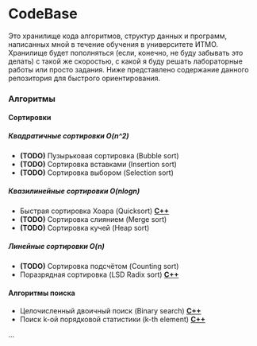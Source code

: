 # CodeBase
Это хранилище кода алгоритмов, структур данных и программ, написанных мной в течение обучения в университете ИТМО. Хранилище будет пополняться (если, конечно, не буду забывать это делать) с такой же скоростью, с какой я буду решать лабораторные работы или просто задания. Ниже представлено содержание данного репозитория для быстрого ориентирования. 

### Алгоритмы

#### Сортировки

##### Квадратичные сортировки O(n^2)
- **(TODO)** Пузырьковая сортировка (Bubble sort)
- **(TODO)** Сортировка вставками (Insertion sort)
- **(TODO)** Сортировка выбором (Selection sort)

##### Квазилинейные сортировки O(nlogn)
- Быстрая сортировка Хоара (Quicksort) [**C++**](https://github.com/UnrealEugene/CodeBase/blob/master/algorithms/sortings/quick_sort.cpp)
- **(TODO)** Сортировка слиянием (Merge sort)
- **(TODO)** Сортировка кучей (Heap sort)

##### Линейные сортировки O(n)
- **(TODO)** Сортировка подсчётом (Counting sort)
- Поразрядная сортировка (LSD Radix sort) [**C++**](https://github.com/UnrealEugene/CodeBase/blob/master/algorithms/sortings/radix_sort.cpp)

#### Алгоритмы поиска

- Целочисленный двоичный поиск (Binary search) [**C++**](https://github.com/UnrealEugene/CodeBase/blob/master/algorithms/miscellaneous/binary_search.cpp)
- Поиск k-ой порядковой статистики (k-th element) [**C++**](https://github.com/UnrealEugene/CodeBase/blob/master/algorithms/miscellaneous/kth_element.cpp)

...
